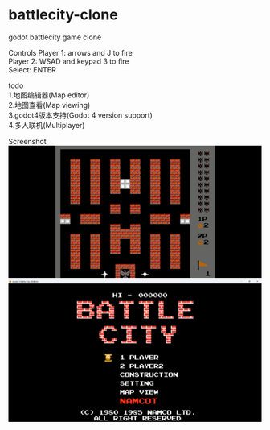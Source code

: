 # battlecity-clone
godot battlecity game clone  
  
Controls
Player 1:  arrows and J to fire  
Player 2:  WSAD and keypad 3 to fire  
Select: ENTER  

todo  
1.地图编辑器(Map editor)  
2.地图查看(Map viewing)  
3.godot4版本支持(Godot 4 version support)  
4.多人联机(Multiplayer)  
  
Screenshot  
![image](/1.gif)  
![image](/2.png)

